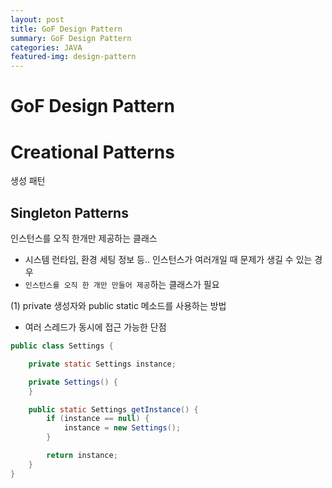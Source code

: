 ```yaml
---
layout: post
title: GoF Design Pattern
summary: GoF Design Pattern
categories: JAVA
featured-img: design-pattern
---
```


# GoF Design Pattern

# Creational Patterns

생성 패턴

## Singleton Patterns

인스턴스를 오직 한개만 제공하는 클래스

- 시스템 런타임, 환경 세팅 정보 등.. 인스턴스가 여러개일 때 문제가 생길 수 있는 경우
- `인스턴스를 오직 한 개만 만들어 제공`하는 클래스가 필요


(1) private 생성자와 public static 메소드를 사용하는 방법
- 여러 스레드가 동시에 접근 가능한 단점

```java
public class Settings {

    private static Settings instance;

    private Settings() {
    }

    public static Settings getInstance() {
        if (instance == null) {
            instance = new Settings();
        }

        return instance;
    }
}
```